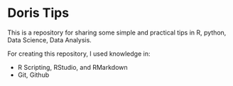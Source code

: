 # Doris Tips

This is a repository for sharing some simple and practical tips in R, python, Data Science, Data Analysis.


For creating this repository, I used knowledge in:

- R Scripting, RStudio, and RMarkdown
- Git, Github
